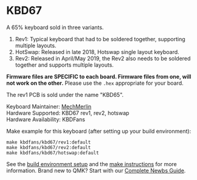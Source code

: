 # KBD67

A 65% keyboard sold in three variants. 
1. Rev1: Typical keyboard that had to be soldered together, supporting multiple layouts.
2. HotSwap: Released in late 2018, Hotswap single layout keyboard. 
3. Rev2: Released in April/May 2019, the Rev2 also needs to be soldered together and supports multiple layouts. 

 **Firmware files are SPECIFIC to each board. Firmware files from one, will not work on the other.** Please use the `.hex` appropriate for your board.

The rev1 PCB is sold under the name "KBD65".

Keyboard Maintainer: [MechMerlin](https://github.com/mechmerlin)  
Hardware Supported: KBD67 rev1, rev2, hotswap    
Hardware Availability: KBDFans  

Make example for this keyboard (after setting up your build environment):

    make kbdfans/kbd67/rev1:default
    make kbdfans/kbd67/rev2:default
    make kbdfans/kbd67/hotswap:default

See the [build environment setup](https://docs.qmk.fm/#/getting_started_build_tools) and the [make instructions](https://docs.qmk.fm/#/getting_started_make_guide) for more information. Brand new to QMK? Start with our [Complete Newbs Guide](https://docs.qmk.fm/#/newbs).
